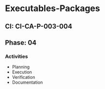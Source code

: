 # Executables-Packages

## CI: CI-CA-P-003-004
## Phase: 04

### Activities
- Planning
- Execution
- Verification
- Documentation
